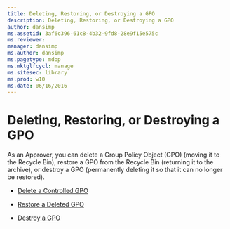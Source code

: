 ```yaml
---
title: Deleting, Restoring, or Destroying a GPO
description: Deleting, Restoring, or Destroying a GPO
author: dansimp
ms.assetid: 3af6c396-61c8-4b32-9fd8-28e9f15e575c
ms.reviewer: 
manager: dansimp
ms.author: dansimp
ms.pagetype: mdop
ms.mktglfcycl: manage
ms.sitesec: library
ms.prod: w10
ms.date: 06/16/2016
---
```



# Deleting, Restoring, or Destroying a GPO


As an Approver, you can delete a Group Policy Object (GPO) (moving it to the Recycle Bin), restore a GPO from the Recycle Bin (returning it to the archive), or destroy a GPO (permanently deleting it so that it can no longer be restored).

-   [Delete a Controlled GPO](delete-a-controlled-gpo-agpm40.md)

-   [Restore a Deleted GPO](restore-a-deleted-gpo-agpm40.md)

-   [Destroy a GPO](destroy-a-gpo-agpm40.md)

 

 





